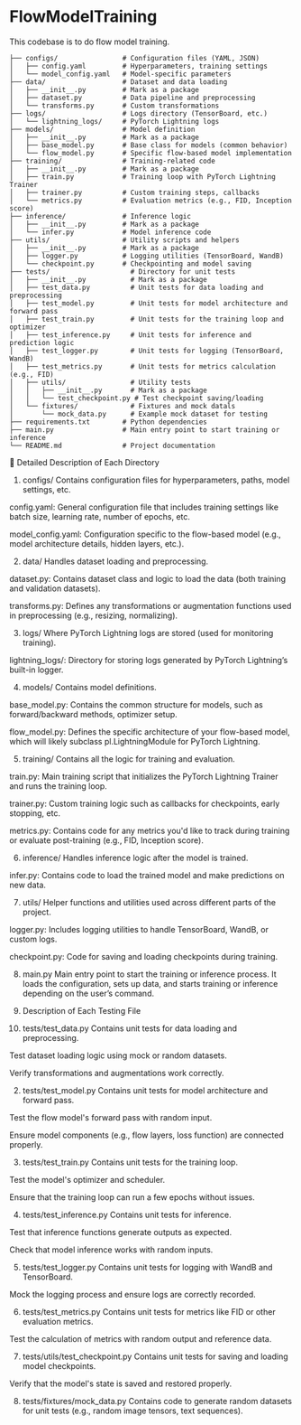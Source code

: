 # FlowModelTraining
This codebase is to do flow model training.
```
├── configs/                # Configuration files (YAML, JSON)
│   ├── config.yaml         # Hyperparameters, training settings
│   └── model_config.yaml   # Model-specific parameters
├── data/                   # Dataset and data loading
│   ├── __init__.py         # Mark as a package
│   ├── dataset.py          # Data pipeline and preprocessing
│   └── transforms.py       # Custom transformations
├── logs/                   # Logs directory (TensorBoard, etc.)
│   └── lightning_logs/     # PyTorch Lightning logs
├── models/                 # Model definition
│   ├── __init__.py         # Mark as a package
│   ├── base_model.py       # Base class for models (common behavior)
│   └── flow_model.py       # Specific flow-based model implementation
├── training/               # Training-related code
│   ├── __init__.py         # Mark as a package
│   ├── train.py            # Training loop with PyTorch Lightning Trainer
│   ├── trainer.py          # Custom training steps, callbacks
│   └── metrics.py          # Evaluation metrics (e.g., FID, Inception score)
├── inference/              # Inference logic
│   ├── __init__.py         # Mark as a package
│   └── infer.py            # Model inference code
├── utils/                  # Utility scripts and helpers
│   ├── __init__.py         # Mark as a package
│   ├── logger.py           # Logging utilities (TensorBoard, WandB)
│   └── checkpoint.py       # Checkpointing and model saving
├── tests/                    # Directory for unit tests
│   ├── __init__.py           # Mark as a package
│   ├── test_data.py          # Unit tests for data loading and preprocessing
│   ├── test_model.py         # Unit tests for model architecture and forward pass
│   ├── test_train.py         # Unit tests for the training loop and optimizer
│   ├── test_inference.py     # Unit tests for inference and prediction logic
│   ├── test_logger.py        # Unit tests for logging (TensorBoard, WandB)
│   ├── test_metrics.py       # Unit tests for metrics calculation (e.g., FID)
│   ├── utils/                # Utility tests
│   │   ├── __init__.py       # Mark as a package
│   │   └── test_checkpoint.py # Test checkpoint saving/loading
│   └── fixtures/             # Fixtures and mock datals
│       └── mock_data.py      # Example mock dataset for testing
├── requirements.txt        # Python dependencies
├── main.py                 # Main entry point to start training or inference
└── README.md               # Project documentation
```

📂 Detailed Description of Each Directory
1. configs/
Contains configuration files for hyperparameters, paths, model settings, etc.

config.yaml: General configuration file that includes training settings like batch size, learning rate, number of epochs, etc.

model_config.yaml: Configuration specific to the flow-based model (e.g., model architecture details, hidden layers, etc.).

2. data/
Handles dataset loading and preprocessing.

dataset.py: Contains dataset class and logic to load the data (both training and validation datasets).

transforms.py: Defines any transformations or augmentation functions used in preprocessing (e.g., resizing, normalizing).

3. logs/
Where PyTorch Lightning logs are stored (used for monitoring training).

lightning_logs/: Directory for storing logs generated by PyTorch Lightning’s built-in logger.

4. models/
Contains model definitions.

base_model.py: Contains the common structure for models, such as forward/backward methods, optimizer setup.

flow_model.py: Defines the specific architecture of your flow-based model, which will likely subclass pl.LightningModule for PyTorch Lightning.

5. training/
Contains all the logic for training and evaluation.

train.py: Main training script that initializes the PyTorch Lightning Trainer and runs the training loop.

trainer.py: Custom training logic such as callbacks for checkpoints, early stopping, etc.

metrics.py: Contains code for any metrics you'd like to track during training or evaluate post-training (e.g., FID, Inception score).

6. inference/
Handles inference logic after the model is trained.

infer.py: Contains code to load the trained model and make predictions on new data.

7. utils/
Helper functions and utilities used across different parts of the project.

logger.py: Includes logging utilities to handle TensorBoard, WandB, or custom logs.

checkpoint.py: Code for saving and loading checkpoints during training.

8. main.py
Main entry point to start the training or inference process. It loads the configuration, sets up data, and starts training or inference depending on the user’s command.

9. Description of Each Testing File
1. tests/test_data.py
Contains unit tests for data loading and preprocessing.

Test dataset loading logic using mock or random datasets.

Verify transformations and augmentations work correctly.

2. tests/test_model.py
Contains unit tests for model architecture and forward pass.

Test the flow model's forward pass with random input.

Ensure model components (e.g., flow layers, loss function) are connected properly.

3. tests/test_train.py
Contains unit tests for the training loop.

Test the model's optimizer and scheduler.

Ensure that the training loop can run a few epochs without issues.

4. tests/test_inference.py
Contains unit tests for inference.

Test that inference functions generate outputs as expected.

Check that model inference works with random inputs.

5. tests/test_logger.py
Contains unit tests for logging with WandB and TensorBoard.

Mock the logging process and ensure logs are correctly recorded.

6. tests/test_metrics.py
Contains unit tests for metrics like FID or other evaluation metrics.

Test the calculation of metrics with random output and reference data.

7. tests/utils/test_checkpoint.py
Contains unit tests for saving and loading model checkpoints.

Verify that the model's state is saved and restored properly.

8. tests/fixtures/mock_data.py
Contains code to generate random datasets for unit tests (e.g., random image tensors, text sequences).